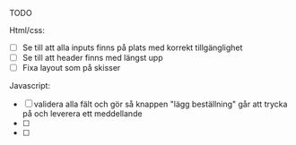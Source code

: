 TODO

Html/css:

- [ ] Se till att alla inputs finns på plats med korrekt tillgänglighet
- [ ] Se till att header finns med längst upp
- [ ] Fixa layout som på skisser

Javascript:

- [ ] validera alla fält och gör så knappen "lägg beställning" går att trycka på och leverera ett meddellande
- [ ]
- [ ]
